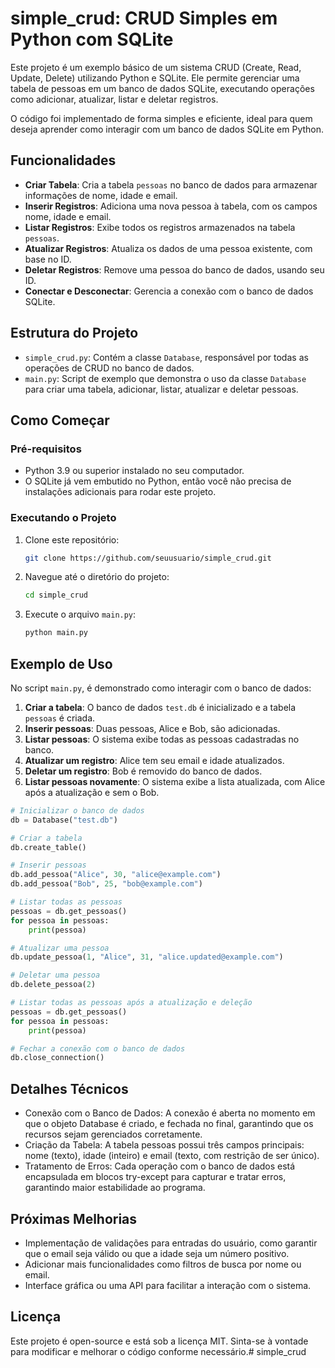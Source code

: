# simple_crud: CRUD Simples em Python com SQLite

Este projeto é um exemplo básico de um sistema CRUD (Create, Read, Update, Delete) utilizando Python e SQLite. Ele permite gerenciar uma tabela de pessoas em um banco de dados SQLite, executando operações como adicionar, atualizar, listar e deletar registros.

O código foi implementado de forma simples e eficiente, ideal para quem deseja aprender como interagir com um banco de dados SQLite em Python.

## Funcionalidades

- **Criar Tabela**: Cria a tabela `pessoas` no banco de dados para armazenar informações de nome, idade e email.
- **Inserir Registros**: Adiciona uma nova pessoa à tabela, com os campos nome, idade e email.
- **Listar Registros**: Exibe todos os registros armazenados na tabela `pessoas`.
- **Atualizar Registros**: Atualiza os dados de uma pessoa existente, com base no ID.
- **Deletar Registros**: Remove uma pessoa do banco de dados, usando seu ID.
- **Conectar e Desconectar**: Gerencia a conexão com o banco de dados SQLite.

## Estrutura do Projeto

- `simple_crud.py`: Contém a classe `Database`, responsável por todas as operações de CRUD no banco de dados.
- `main.py`: Script de exemplo que demonstra o uso da classe `Database` para criar uma tabela, adicionar, listar, atualizar e deletar pessoas.

## Como Começar

### Pré-requisitos

- Python 3.9 ou superior instalado no seu computador.
- O SQLite já vem embutido no Python, então você não precisa de instalações adicionais para rodar este projeto.

### Executando o Projeto

1. Clone este repositório:

    ```sh
    git clone https://github.com/seuusuario/simple_crud.git
    ```

2. Navegue até o diretório do projeto:

    ```sh
    cd simple_crud
    ```

3. Execute o arquivo `main.py`:

    ```sh
    python main.py
    ```

## Exemplo de Uso

No script `main.py`, é demonstrado como interagir com o banco de dados:

1. **Criar a tabela**: O banco de dados `test.db` é inicializado e a tabela `pessoas` é criada.
2. **Inserir pessoas**: Duas pessoas, Alice e Bob, são adicionadas.
3. **Listar pessoas**: O sistema exibe todas as pessoas cadastradas no banco.
4. **Atualizar um registro**: Alice tem seu email e idade atualizados.
5. **Deletar um registro**: Bob é removido do banco de dados.
6. **Listar pessoas novamente**: O sistema exibe a lista atualizada, com Alice após a atualização e sem o Bob.

```python
# Inicializar o banco de dados
db = Database("test.db")

# Criar a tabela
db.create_table()

# Inserir pessoas
db.add_pessoa("Alice", 30, "alice@example.com")
db.add_pessoa("Bob", 25, "bob@example.com")

# Listar todas as pessoas
pessoas = db.get_pessoas()
for pessoa in pessoas:
    print(pessoa)

# Atualizar uma pessoa
db.update_pessoa(1, "Alice", 31, "alice.updated@example.com")

# Deletar uma pessoa
db.delete_pessoa(2)

# Listar todas as pessoas após a atualização e deleção
pessoas = db.get_pessoas()
for pessoa in pessoas:
    print(pessoa)

# Fechar a conexão com o banco de dados
db.close_connection()
```
## Detalhes Técnicos
- Conexão com o Banco de Dados: A conexão é aberta no momento em que o objeto Database é criado, e fechada no final, garantindo que os recursos sejam gerenciados corretamente.
- Criação da Tabela: A tabela pessoas possui três campos principais: nome (texto), idade (inteiro) e email (texto, com restrição de ser único).
- Tratamento de Erros: Cada operação com o banco de dados está encapsulada em blocos try-except para capturar e tratar erros, garantindo maior estabilidade ao programa.
## Próximas Melhorias
- Implementação de validações para entradas do usuário, como garantir que o email seja válido ou que a idade seja um número positivo.
- Adicionar mais funcionalidades como filtros de busca por nome ou email.
- Interface gráfica ou uma API para facilitar a interação com o sistema.
## Licença
Este projeto é open-source e está sob a licença MIT. Sinta-se à vontade para modificar e melhorar o código conforme necessário.#   s i m p l e _ c r u d  
 